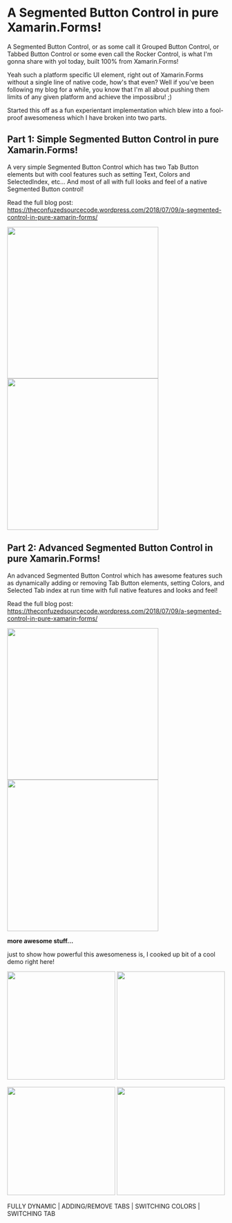 A Segmented Button Control in pure Xamarin.Forms!
===========

A Segmented Button Control, or as some call it Grouped Button Control, or Tabbed Button Control or some even call the Rocker Control, is what I'm gonna share with yol today, built 100% from Xamarin.Forms!

Yeah such a platform specific UI element, right out of Xamarin.Forms without a single line of native code, how's that even? Well if you've been following my blog for a while, you know that I'm all about pushing them limits of any given platform and achieve the impossibru! ;)

Started this off as a fun experientant implementation which blew into a fool-proof awesomeness which I have broken into two parts.

Part 1: Simple Segmented Button Control in pure Xamarin.Forms!
---------------

A very simple Segmented Button Control which has two Tab Button elements but with cool features such as setting Text, Colors and SelectedIndex, etc... And most of all with full looks and feel of a native Segmented Button control!

Read the full blog post: https://theconfuzedsourcecode.wordpress.com/2018/07/09/a-segmented-control-in-pure-xamarin-forms/

<img src="https://github.com/UdaraAlwis/Xamarin-Playground/raw/master/XFSegmentedControl/screenshots/SimpleSegmentedControlAndroidGIF.gif"  height="350" /> <img src="https://github.com/UdaraAlwis/Xamarin-Playground/raw/master/XFSegmentedControl/screenshots/SimpleSegmentedControliOSGIF.gif"  height="350" />



Part 2: Advanced Segmented Button Control in pure Xamarin.Forms!
---------------

An advanced Segmented Button Control which has awesome features such as dynamically adding or removing Tab Button elements, setting Colors, and Selected Tab index at run time with full native features and looks and feel!

Read the full blog post: https://theconfuzedsourcecode.wordpress.com/2018/07/09/a-segmented-control-in-pure-xamarin-forms/

<img src="https://github.com/UdaraAlwis/Xamarin-Playground/raw/master/XFSegmentedControl/screenshots/AdvSegmentedControlAndroidGIF.gif"  height="350" /> <img src="https://github.com/UdaraAlwis/Xamarin-Playground/raw/master/XFSegmentedControl/screenshots/AdvSegmentedControliOSGIF.gif"  height="350" />

**more awesome stuff...**

just to show how powerful this awesomeness is, I cooked up bit of a cool demo right here!

<img src="https://github.com/UdaraAlwis/Xamarin-Playground/raw/master/XFSegmentedControl/screenshots/AdvSegmentedControliOSGIF1.gif"  width="250" /> <img src="https://github.com/UdaraAlwis/Xamarin-Playground/raw/master/XFSegmentedControl/screenshots/AdvSegmentedControliOSGIF2.gif"  width="250" />

<img src="https://github.com/UdaraAlwis/Xamarin-Playground/raw/master/XFSegmentedControl/screenshots/AdvSegmentedControlAndroidGIF1.gif"  width="250" /> <img src="https://github.com/UdaraAlwis/Xamarin-Playground/raw/master/XFSegmentedControl/screenshots/AdvSegmentedControlAndroidGIF2.gif"  width="250" />

FULLY DYNAMIC | ADDING/REMOVE TABS | SWITCHING COLORS  | SWITCHING TAB




